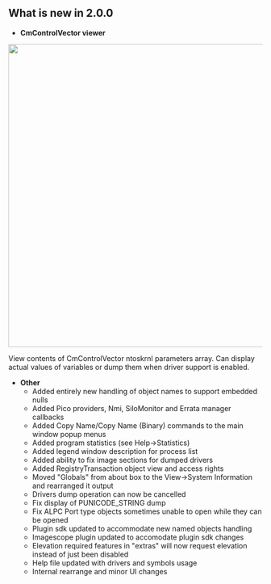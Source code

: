 
## What is new in 2.0.0

 - **CmControlVector viewer**

<img src="https://raw.githubusercontent.com/hfiref0x/WinObjEx64/master/Docs/Screenshots/CmControlVector.png" width="600" />

View contents of CmControlVector ntoskrnl parameters array. Can display actual values of variables or dump them when driver support is enabled.

 - **Other**
   + Added entirely new handling of object names to support embedded nulls
   + Added Pico providers, Nmi, SiloMonitor and Errata manager callbacks
   + Added Copy Name/Copy Name (Binary) commands to the main window popup menus
   + Added program statistics (see Help->Statistics)
   + Added legend window description for process list
   + Added ability to fix image sections for dumped drivers
   + Added RegistryTransaction object view and access rights
   + Moved "Globals" from about box to the View->System Information and rearranged it output
   + Drivers dump operation can now be cancelled
   + Fix display of PUNICODE_STRING dump
   + Fix ALPC Port type objects sometimes unable to open while they can be opened
   + Plugin sdk updated to accommodate new named objects handling 
   + Imagescope plugin updated to accomodate plugin sdk changes
   + Elevation required features in "extras" will now request elevation instead of just been disabled
   + Help file updated with drivers and symbols usage
   + Internal rearrange and minor UI changes
